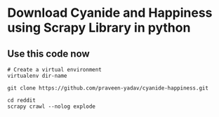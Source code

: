 # Download Cyanide and Happiness using Scrapy Library in python

## Use this code now
```
# Create a virtual environment
virtualenv dir-name

git clone https://github.com/praveen-yadav/cyanide-happiness.git

cd reddit
scrapy crawl --nolog explode
```

